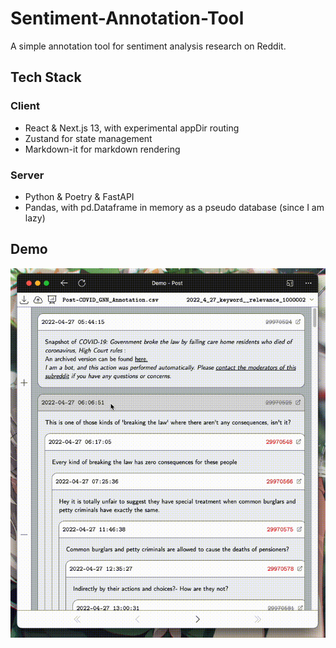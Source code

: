 # Sentiment-Annotation-Tool

A simple annotation tool for sentiment analysis research on Reddit.

## Tech Stack

### Client 

- React & Next.js 13, with experimental appDir routing
- Zustand for state management
- Markdown-it for markdown rendering

### Server

- Python & Poetry & FastAPI
- Pandas, with pd.Dataframe in memory as a pseudo database (since I am lazy)


## Demo

![demo](./demo.gif)
